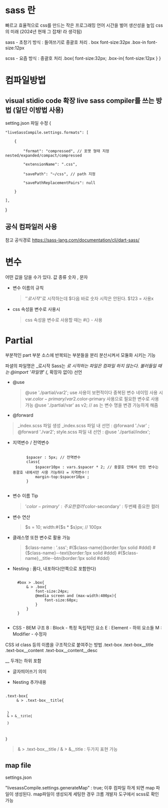 # sass 란

빠르고 효율적으로 css를 만드는 작은 프로그래밍 언어
시간을 벌어 생산성을 높임
css의 미래 (2024년 현재 그 잡채! 라 생각됨)

sass - 초창기 방식 : 들여쓰기로 중괄호 처리
. box 
	font-size:32px
	.box-in 
		font-size:12px

scss - 요즘 방식 : 중괄호 처리
.box{
	font-size:32px;
	.box-in{
	font-size:12px
	}
}
# 컴파일방법

## visual stidio code 확장 live sass compiler를 쓰는 방법 (일단 이방법 사용)
setting.json 파일 수정
{

	"liveSassCompile.settings.formats": [
 
		{
  
			"format": "compressed", // 포맷 형태 지정 nested/expanded/compact/compressed
   
			"extensionName": ".css",
   
			"savePath": "~/css", // path 지정
   
			"savePathReplacementPairs": null
   
		}
  
	],
 
}

## 공식 컴파일러 사용 

참고 공식경로
https://sass-lang.com/documentation/cli/dart-sass/



# 변수

어떤 값을 담을 수가 있다.
값 종류 숫자 , 문자

- 변수 이름의 규칙
	> '$'로 시작 
	> '$'로 시작하는데 $다음 바로 숫자 시작은 안된다. $123 = 사용x
	

- css 속성을 변수로 사용시
	> css 속성을 변수로 사용할 때는 #{} - 사용



# Partial

부분적인 part 부분 
소스에 반복되는 부분들을 분리 분산시켜서 모듈화 시키는 기능

파셜의 파일명은 _로시작 
Sass는 _로 시작하는 파일은 컴파일 하지 않는다.
불러들일 때는 @import '파일명' (_, 확장자 없이) 선언


- @use 
	> @use './partial/var2';
	> use 사용이 보편적이다
	> 중복된 변수 네이밍 사용 시 var.$color-primary / var2.$color-primary 사용으로 필요한 변수로 사용 가능
	> @use './partial/var' as v2; // as 는 변수 명을 변경 가능하게 해줌

- @forward
> _index.scss 파일 생성 
> _index.scss 파일 내 선언 : @forward './var' ; @forward './var2'; 
> style.scss 파일 내 선언 : @use './partial/index';


- 지역변수 / 전역변수
	> 
	<code>
		$spacer : 5px; // 전역변수
		class{
    		$spacer10px : vars.$spacer * 2; // 중괄호 안에서 만든 변수는 중괄호 내에서만 사용 가능하다 = 지역변수!!
    		margin-top:$spacer10px ;
		}
	</code>


- 변수 이름 Tip
	> '$color-primary' : 주요한 컬러
	> '$color-secondary' : 두번쨰 중요한 컬러

- 변수 연산
	> $s = 10;
	> width:#{$s * $s}px; // 100px

- 클래스명 또한 변수로 활용 가능
	> $class-name : '.sss';
	> #{$class-name}{border:1px solid #ddd}
	> #{$class-name}--text{border:1px solid #ddd}
	> #{$class-name}__title--btn{border:1px solid #ddd}


- Nesting : 품다, 내포하다(안쪽으로 포함한다)
	> 
	<code>
	#box > .box{
		& > .box{
			font-size:24px;
			@media screen and (max-width:400px){
				font-size:60px;
			}
		}
	}
	</code>

- CSS - BEM 구조
B : Block - 특정 독립적인 요소
E : Element - 하위 요소들
M : Modifier - 수정자

CSS id class 등의 이름을 구조적으로 붙여주는 방법
.text-box
.text-box__title
.text-box__content
.text-box__content__desc

__ 두개는 하위 포함
- 글자띄어쓰기 의미

- Nesting 추가내용

<code>
.text-box{
	 & > .text-box__title{

	 }
	 & > &__title{

	 }
}
</code>

>  & > .text-box__title / & > &__title : 두가지 표현 가능
## map file 

settings.json

"livesassCompile.settings.generateMap" : true;
이후 컴파일 하게 되면 map 파일이 생성된다.
map파일이 생성되게 세팅한 경우 크롬 개발자 도구에서 scss로 확인 가능
